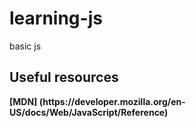 # learning-js
basic js
<h2>Useful resources</h2>
<b>[MDN] (https://developer.mozilla.org/en-US/docs/Web/JavaScript/Reference)</b>
